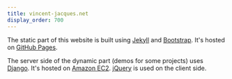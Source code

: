 ```yaml
---
title: vincent-jacques.net
display_order: 700
---
```

The static part of this website is built using [Jekyll](https://jekyllrb.com/) and [Bootstrap](https://v4-alpha.getbootstrap.com/).
It's hosted on [GitHub Pages](https://pages.github.com/).

The server side of the dynamic part (demos for some projects) uses [Django](https://www.djangoproject.com/).
It's hosted on [Amazon EC2](https://aws.amazon.com/ec2/).
[jQuery](http://jquery.com/) is used on the client side.
